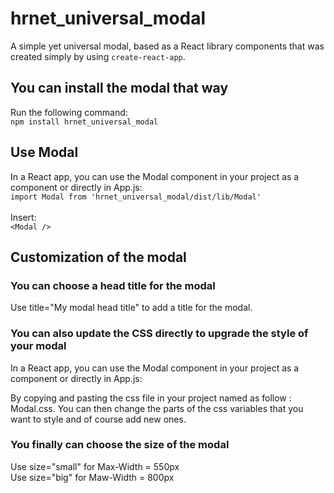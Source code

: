 # hrnet_universal_modal

A simple yet universal modal, based as a React library components that was created simply by using `create-react-app`.<br/>

## You can install the modal that way

Run the following command:<br/>
`npm install hrnet_universal_modal`

## Use Modal

In a React app, you can use the Modal component in your project as a component or directly in App.js:<br/>
`import Modal from 'hrnet_universal_modal/dist/lib/Modal'`<br/>
<br/>
Insert:<br/>
`<Modal />`

## Customization of the modal

### You can choose a head title for the modal

Use title="My modal head title" to add a title for the modal.<br/>

### You can also update the CSS directly to upgrade the style of your modal

In a React app, you can use the Modal component in your project as a component or directly in App.js:<br/>

By copying and pasting the css file in your project named as follow : Modal.css. You can then change the parts of the css variables that you want to style and of course add new ones.

### You finally can choose the size of the modal

Use size="small" for Max-Width = 550px<br/>
Use size="big" for Maw-Width = 800px<br/>
